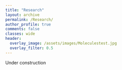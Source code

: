 ```yaml
---
title: "Research"
layout: archive
permalink: /Research/
author_profile: true
comments: false
classes: wide
header:
  overlay_image: /assets/images/Moleculestest.jpg
  overlay_filter: 0.5      
---
```

Under construction

